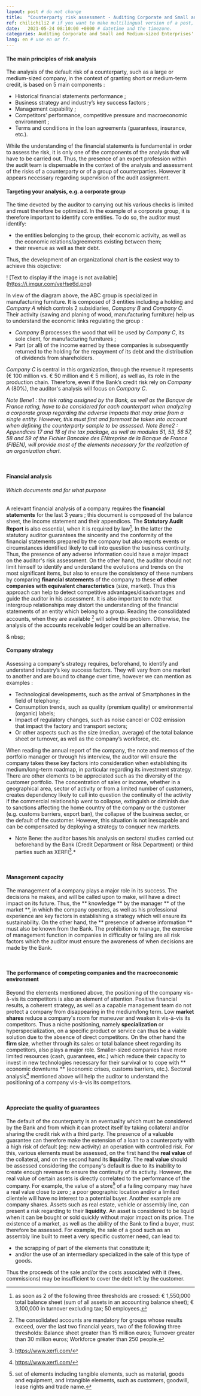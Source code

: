 ```yaml
---
layout: post # do not change
title:  "Counterparty risk assessment - Auditing Corporate and Small and Medium-sized Enterprises' market" # post title
ref: chilichili2 # if you want to make multilingual version of a post, you will use a same "reference".
date:   2021-05-24 08:10:00 +0800 # datetime and the timezone.
categories: Auditing Corporate and Small and Medium-sized Enterprises' market # with the filename, this consists a url.
lang: en # use en or fr.
---
```

#### **The main principles of risk analysis**

The analysis of the default risk of a counterparty, such as a large or medium-sized company, in the context of granting short or medium-term credit, is based on 5 main components :

- Historical financial statements performance ;
- Business strategy and industry’s key success factors ;
- Management capability ;
- Competitors’ performance, competitive pressure and macroeconomic environment ; 
- Terms and conditions in the loan agreements (guarantees, insurance, etc.).

While the understanding of the financial statements is fundamental in order to assess the risk, it is only one of the components of the analysis that will have to be carried out. Thus, the presence of an expert profession within the audit team is dispensable in the context of the analysis and assessment of the risks of a counterparty or of a group of counterparties. However  it appears necessary regarding supervision of the audit assignment.
 

#### **Targeting your analysis, e.g. a corporate group**

The time devoted by the auditor to carrying out his various checks is limited and must therefore be optimized. In the example of a corporate group, it is therefore important to identify core entities. To do so, the auditor must identify:

- the entities belonging to the group, their economic activity, as well as the economic relations/agreements existing between them;
- their revenue as well as their debt.

Thus, the development of an organizational chart is the easiest way to achieve this objective:

! [Text to display if the image is not available] (https://i.imgur.com/veHse6d.png)

In view of the diagram above, the ABC group is specialized in manufacturing furniture. It is  composed of 3 entities including a holding and *Company A* which controls 2 subsidiaries, *Company B* and *Company C*. Their activity (sawing and planing of wood, manufacturing furniture) help us to understand the economic links regulating the group :

 - *Company B* processes the wood that will be used by *Company C*, its sole client, for manufacturing furnitures ;
 - Part (or all) of the income earned by these companies is subsequently returned to the holding for the repayment of its debt and the distribution of dividends from shareholders.

*Company C* is central in this organization, through the revenue it represents (€ 100 million vs. € 50 million and € 5 million), as well as, its role in the production chain. Therefore, even if the Bank’s credit risk rely on *Company A* (80%), the auditor's analysis will focus on *Company C*.

*Note Bene1 : the risk rating assigned by the Bank, as well as the Banque de France rating, have to be considered for each counterpart when analyzing a corporate group regarding the adverse impacts that may arise from a single entity. However, this must first and foremost be taken into account when defining the counterparty sample to be assessed.*
*Note Bene2 : Appendices 17 and 18 of the tax package, as well as modules 51, 53, 56 57, 58 and 59 of the Fichier Bancaire des ENtreprise de la Banque de France (FIBEN), will provide most of the elements necessary for the realization of an organization chart.*
  
  <p>&nbsp;</p>

#### **Financial analysis**

###### *Which documents and for what purpose*

A relevant financial analysis of a company requires the **financial statements** for the last 3 years ; this document is composed of the balance sheet, the income statement and their appendices.
The **Statutory Audit Report** is also essential, when it is required by law[^bignote1]. In the latter the statutory auditor guarantees the sincerity and the conformity of the financial statements prepared by the company but also reports events or circumstances identified likely to call into question the business continuity. Thus, the presence of any adverse information could have a major impact on the auditor's risk assessment.
On the other hand, the auditor should not limit himself to identify and understand the evolutions and trends on the most significant items, but also to ensure the consistency of these numbers by comparing **financial statements** of the company to these **of other companies with equivalent characteristics** (size, market). Thus this approach  can help to detect competitive advantages/disadvantages and guide the auditor in his assessment.
It is also important to note that intergroup relationships may distort the understanding of the financial statements of an entity which belong to a group. Reading the consolidated accounts, when they are available [^bignote2] will solve this problem. Otherwise, the analysis of the accounts receivable ledger could be an alternative.
  
  <p> & nbsp; </p>

#### **Company strategy**

Assessing a company's strategy requires, beforehand, to identify and understand industry’s key success factors. They will vary from one market to another and are bound to change over time, however we can mention as examples :

- Technological developments, such as the arrival of Smartphones in the field of telephony;
- Consumption trends, such as quality (premium quality) or environmental (organic) labels;
- Impact of regulatory changes, such as noise cancel or CO2 emission that impact the factory and transport sectors;
- Or other aspects such as the size (median, average) of the total balance sheet or turnover, as well as the company’s workforce, etc.

When reading the annual report of the company, the note and memos of the portfolio manager or through his interview, the auditor will ensure the company takes these key factors into consideration when establishing its medium/long-term roadmap, in particular regarding its investment strategy.
There are other elements to be appreciated such as the diversity of the customer portfolio. The concentration of sales or income, whether in a geographical area, sector of activity or from a limited number of customers, creates dependency likely to call into question the continuity of the activity if the commercial relationship went to collapse, extinguish or diminish due to sanctions affecting the home country of the company or the customer (e.g. customs barriers, export ban), the collapse of the business sector, or the default of the customer. However, this situation is not inescapable and can be compensated by deploying a strategy to conquer new markets.
* Note Bene: the auditor bases his analysis on sectoral studies carried out beforehand by the Bank (Credit Department or Risk Department) or third parties such as XERFI[^bignote3].*

  <p>&nbsp;</p>

#### **Management capacity**

The management of a company plays a major role in its success. The decisions he makes, and will be called upon to make, will have a direct impact on its future. Thus, the ** knowledge ** by the manager ** of the market **, in which the company operates, as well as his professional experience are key factors in establishing a strategy which will ensure its sustainability. On the other hand, the ** presence of adverse information ** must also be known from the Bank. The prohibition to manage, the exercise of management function in companies in difficulty or failing are all risk factors which the auditor must ensure the awareness of when decisions are made by the Bank.

  <p>&nbsp;</p>

#### **The performance of competing companies and the macroeconomic environment**

Beyond the elements mentioned above, the positioning of the company vis-à-vis its competitors is also an element of attention. Positive financial results, a coherent strategy, as well as a capable management team do not protect a company from disappearing in the medium/long term. Low **market shares** reduce a company's room for maneuver and weaken it vis-à-vis its competitors. Thus a niche positioning, namely **specialization** or hyperspecialization, on a specific product or service can thus be a viable solution due to the absence of direct competitors.
On the other hand the **firm size**, whether through its sales or total balance sheet regarding its competitors, also plays a major role. Smaller-sized companies have more limited resources (cash, guarantees, etc.) which reduce their capacity to invest in new technologies necessary for their survival or to cope with ** economic downturns ** (economic crises, customs barriers, etc.).
Sectoral analysis[^bignote3] mentioned above will help the auditor to understand the positioning of a company vis-à-vis its competitors.

  <p>&nbsp;</p>

#### **Appreciate the quality of guarantees**

The default of the counterparty is an eventuality which must be considered by the Bank and from which it can protect itself by taking collateral and/or sharing the credit risk with a third party. The presence of a valuable guarantee can therefore make the extension of a loan to a counterparty with a high risk of default (eg: new activity) an operation with controlled risk. For this, various elements must be assessed, on the first hand the **real value** of the collateral, and on the second hand its **liquidity**.
The **real value** should be assessed considering the company's default is due to its inability to create enough revenue to ensure the continuity of its activity. However, the real value of certain assets is directly correlated to the performance of the company. For example, the value of a store[^ bignote4] of a failing company may have a real value close to zero ; a poor geographic location and/or a limited clientele will have no interest to a potential buyer. Another example are company shares. 
Assets such as real estate, vehicle or assembly line, can present a risk regarding to their **liquidity**. An asset is considered to be liquid when it can be bought or sold quickly without major impact on its price. The existence of a market, as well as the ability of the Bank to find a buyer, must therefore be assessed. For example, the sale of a good such as an assembly line built to meet a very specific customer need, can lead to:

- the scrapping of part of the elements that constitute it;
- and/or the use of an intermediary specialized in the sale of this type of goods.

Thus the proceeds of the sale and/or the costs associated with it (fees, commissions) may be insufficient to cover the debt left by the customer.
  

[^bignote1]: as soon as 2 of the following three thresholds are crossed: € 1,550,000 total balance sheet (sum of all assets in an accounting balance sheet); € 3,100,000 in turnover excluding tax; 50 employees.
[^bignote2]: The consolidated accounts are mandatory for groups whose results exceed, over the last two financial years, two of the following three thresholds: Balance sheet greater than 15 million euros; Turnover greater than 30 million euros; Workforce greater than 250 people.
[^bignote3]: https://www.xerfi.com/
[^ bignote4]: set of elements including tangible elements, such as material, goods and equipment, and intangible elements, such as customers, goodwill, lease rights and trade name.